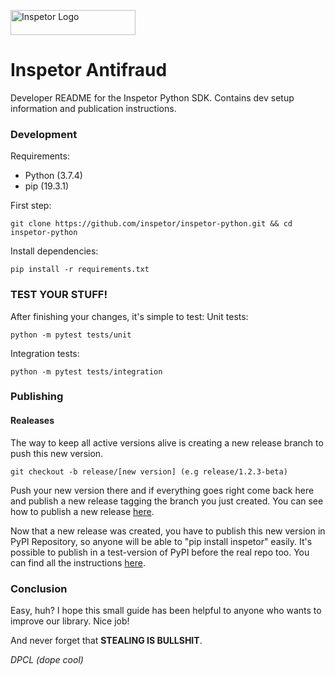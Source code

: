  
<p>
  <img src="https://github.com/inspetor/slate/blob/master/source/images/logo-color.png" width="200" height="40" alt="Inspetor Logo"> </img> 
</p>

# Inspetor Antifraud
Developer README for the Inspetor Python SDK. Contains dev setup information and publication instructions.

### Development
Requirements:
- Python (3.7.4)
- pip (19.3.1)

First step:
```
git clone https://github.com/inspetor/inspetor-python.git && cd inspetor-python
```
Install dependencies:
```
pip install -r requirements.txt
```

### TEST YOUR STUFF!
After finishing your changes, it's simple to test:
Unit tests: 
```
python -m pytest tests/unit
```
Integration tests: 
```
python -m pytest tests/integration
```

### Publishing


#### Realeases
The way to keep all active versions alive is creating a new release branch to push this new version.
```
git checkout -b release/[new version] (e.g release/1.2.3-beta)
```
Push your new version there and if everything goes right come back here and publish a new release tagging the branch you just created. You can see how to publish a new release [here](https://help.github.com/en/articles/creating-releases#automatically-creating-releases).

Now that a new release was created, you have to publish this new version in PyPI Repository, so anyone will be able to "pip install inspetor" easily. 
It's possible to publish in a test-version of PyPI before the real repo too. You can find all the instructions [here](https://packaging.python.org/tutorials/packaging-projects/).

### Conclusion
Easy, huh? I hope this small guide has been helpful to anyone who wants to improve our library. Nice job!

And never forget that **STEALING IS BULLSHIT**. 

*DPCL (dope cool)*
